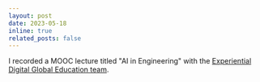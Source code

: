 ```yaml
---
layout: post
date: 2023-05-18
inline: true
related_posts: false
---
```


I recorded a MOOC lecture titled "AI in Engineering" with the [Experiential Digital Global Education team](https://edge.northeastern.edu/).